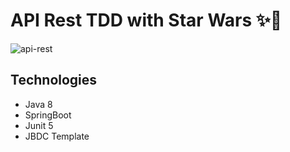 # API Rest TDD with Star Wars ✨🚀

![api-rest](https://user-images.githubusercontent.com/34458509/159596858-e41d95a1-9949-4411-924f-f8889b064c0f.png)

## Technologies

- Java 8
- SpringBoot
- Junit 5
- JBDC Template
